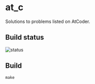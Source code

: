 # at_c

Solutions to problems listed on AtCoder.


## Build status

![status](https://github.com/nryotaro/at_c/workflows/Tests/badge.svg)

## Build

    make
